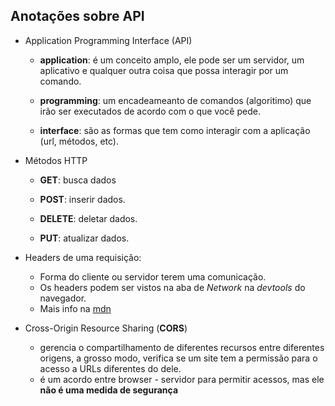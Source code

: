 ## Anotações sobre API

- Application Programming Interface (API)
  - **application**: é um conceito amplo, ele pode ser um servidor, um aplicativo e qualquer outra coisa que possa interagir por um comando.

  - **programming**: um encadeameanto de comandos (algoritimo) que irão ser executados de acordo com o que você pede.

  - **interface**: são as formas que tem como interagir com a aplicação (url, métodos, etc).

- Métodos HTTP

  - **GET**: busca dados

  - **POST**: inserir dados.

  - **DELETE**: deletar dados.

  - **PUT**: atualizar dados.

- Headers de uma requisição:
  - Forma do cliente ou servidor terem uma comunicação.
  - Os headers podem ser vistos na aba de _Network_ na _devtools_ do navegador.
  - Mais info na [mdn](https://developer.mozilla.org/pt-BR/docs/Web/HTTP/Headers)

- Cross-Origin Resource Sharing (**CORS**)
  - gerencia o compartilhamento de diferentes recursos entre diferentes origens, a grosso modo, verifica se um site tem a permissão para o acesso a URLs diferentes do dele.
  - é um acordo entre browser - servidor para permitir acessos, mas ele **não é uma medida de segurança**

